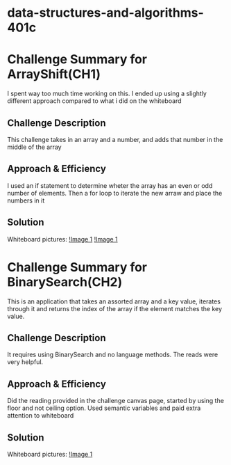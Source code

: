 # data-structures-and-algorithms-401c

# Challenge Summary for ArrayShift(CH1)
I spent way too much time working on this. I ended up using a slightly different approach compared to what i did on the whiteboard

## Challenge Description
This challenge takes in an array and a number, and adds that number in the middle of the array

## Approach & Efficiency
I used an if statement to determine wheter the array has an even or odd number of elements. 
Then a for loop to iterate the new arraw and place the numbers in it

## Solution
Whiteboard pictures:
[!Image 1](https://github.com/Alejandroid101/data-structures-and-algorithms-401c/blob/array-binary-search/assets/CH1ArrayShift1.jpg?raw=true)
[!Image 1](https://github.com/Alejandroid101/data-structures-and-algorithms-401c/blob/array-binary-search/assets/CH1ArrayShift2.jpg?raw=true)


# Challenge Summary for BinarySearch(CH2)
This is an application that takes an assorted array and a key value, iterates through it and returns the
index of the array if the element matches the key value.

## Challenge Description
It requires using BinarySearch and no language methods. The reads were very helpful.

## Approach & Efficiency
Did the reading provided in the challenge canvas page, started by using the floor and not ceiling option.
Used semantic variables and paid extra attention to whiteboard

## Solution
Whiteboard pictures:
[!Image 1](https://github.com/Alejandroid101/data-structures-and-algorithms-401c/blob/array-binary-search/assets/CH1BinaryShift.jpg?raw=true)





